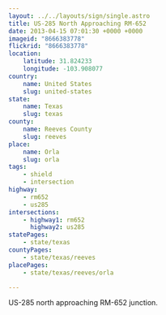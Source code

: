 ```yaml
---
layout: ../../layouts/sign/single.astro
title: US-285 North Approaching RM-652
date: 2013-04-15 07:01:30 +0000 +0000
imageid: "8666383778"
flickrid: "8666383778"
location:
    latitude: 31.824233
    longitude: -103.908077
country:
    name: United States
    slug: united-states
state:
    name: Texas
    slug: texas
county:
    name: Reeves County
    slug: reeves
place:
    name: Orla
    slug: orla
tags:
    - shield
    - intersection
highway:
    - rm652
    - us285
intersections:
    - highway1: rm652
      highway2: us285
statePages:
    - state/texas
countyPages:
    - state/texas/reeves
placePages:
    - state/texas/reeves/orla

---
```

US-285 north approaching RM-652 junction.